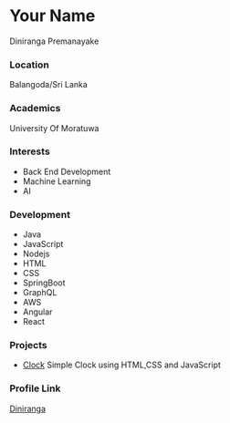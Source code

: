 # Your Name
Diniranga Premanayake
### Location

Balangoda/Sri Lanka

### Academics

University Of Moratuwa

### Interests

- Back End Development
- Machine Learning
- AI

### Development

- Java
- JavaScript
- Nodejs
- HTML
- CSS
- SpringBoot
- GraphQL
- AWS
- Angular
- React

### Projects

- [Clock](https://github.com/Diniranga/Clock-Design-using-Html-CSS---Javascript) Simple Clock using HTML,CSS and JavaScript

### Profile Link

[Diniranga](https://github.com/Diniranga)